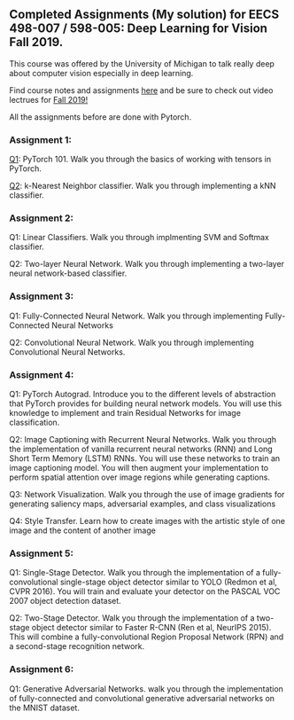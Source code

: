 

## Completed Assignments (My solution) for EECS 498-007 / 598-005: Deep Learning for Vision Fall 2019.
This course was offered by the University of Michigan to talk really deep about computer vision especially in deep learning.

Find course notes and assignments [here](https://web.eecs.umich.edu/~justincj/teaching/eecs498/FA2019/schedule.html) and be sure to check out video lectrues for [Fall 2019!](https://www.youtube.com/playlist?list=PL5-TkQAfAZFbzxjBHtzdVCWE0Zbhomg7r)

All the assignments before are done with Pytorch.

### Assignment 1:
[Q1](https://github.com/Christomesh/EECS-498-007-598-005-Deep-Learning-for-Computer-Vision/blob/master/A1/Copy_of_pytorch101.ipynb): PyTorch 101. Walk you through the basics of working with tensors in PyTorch.

[Q2](https://github.com/Christomesh/EECS-498-007-598-005-Deep-Learning-for-Computer-Vision/blob/master/A1/Copy_of_kNN.ipynb): k-Nearest Neighbor classifier. Walk you through implementing a kNN classifier.
### Assignment 2:
Q1: Linear Classifiers. Walk you through implmenting SVM and Softmax classifier.

Q2: Two-layer Neural Network. Walk you through implementing a two-layer neural network-based classifier.
### Assignment 3:
Q1: Fully-Connected Neural Network. Walk you through implementing Fully-Connected Neural Networks

Q2: Convolutional Neural Network. Walk you through implementing Convolutional Neural Networks.
### Assignment 4:
Q1: PyTorch Autograd. Introduce you to the different levels of abstraction that PyTorch provides for building neural network models. You will use this knowledge to implement and train Residual Networks for image classification.

Q2: Image Captioning with Recurrent Neural Networks. Walk you through the implementation of vanilla recurrent neural networks (RNN) and Long Short Term Memory (LSTM) RNNs. You will use these networks to train an image captioning model. You will then augment your implementation to perform spatial attention over image regions while generating captions.

Q3: Network Visualization. Walk you through the use of image gradients for generating saliency maps, adversarial examples, and class visualizations

Q4: Style Transfer. Learn how to create images with the artistic style of one image and the content of another image
### Assignment 5:
Q1: Single-Stage Detector. Walk you through the implementation of a fully-convolutional single-stage object detector similar to YOLO (Redmon et al, CVPR 2016). You will train and evaluate your detector on the PASCAL VOC 2007 object detection dataset.

Q2: Two-Stage Detector. Walk you through the implementation of a two-stage object detector similar to Faster R-CNN (Ren et al, NeurIPS 2015). This will combine a fully-convolutional Region Proposal Network (RPN) and a second-stage recognition network.
### Assignment 6:
Q1: Generative Adversarial Networks. walk you through the implementation of fully-connected and convolutional generative adversarial networks on the MNIST dataset.

